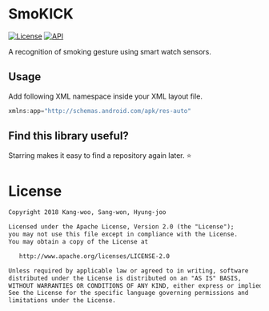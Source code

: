# SmoKICK
[![License](https://img.shields.io/badge/License-Apache%202.0-blue.svg)](https://opensource.org/licenses/Apache-2.0) 
[![API](https://img.shields.io/badge/API-16%2B-brightgreen.svg?style=flat)](https://android-arsenal.com/api?level=16)

A recognition of smoking gesture using smart watch sensors.



## Usage
Add following XML namespace inside your XML layout file.

```gradle
xmlns:app="http://schemas.android.com/apk/res-auto"
```

## Find this library useful?
Starring makes it easy to find a repository again later. :star:

# License
```xml
Copyright 2018 Kang-woo, Sang-won, Hyung-joo

Licensed under the Apache License, Version 2.0 (the "License");
you may not use this file except in compliance with the License.
You may obtain a copy of the License at

   http://www.apache.org/licenses/LICENSE-2.0

Unless required by applicable law or agreed to in writing, software
distributed under the License is distributed on an "AS IS" BASIS,
WITHOUT WARRANTIES OR CONDITIONS OF ANY KIND, either express or implied.
See the License for the specific language governing permissions and
limitations under the License.
```

